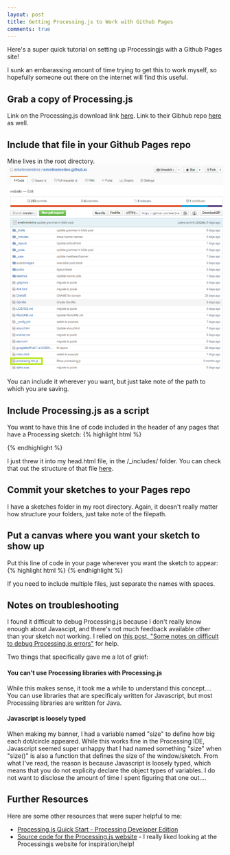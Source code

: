 ```yaml
---
layout: post
title: Getting Processing.js to Work with Github Pages
comments: true
---
```


Here's a super quick tutorial on setting up Processingjs with a Github Pages site!


I sunk an embarassing amount of time trying to get this to work myself, so hopefully someone out there on the internet will find this useful.

<!--more-->

## Grab a copy of Processing.js
Link on the Processing.js download link [here](http://processingjs.org/download/).
Link to their Gibhub repo [here](https://github.com/processing-js/processing-js/) as well.


## Include that file in your Github Pages repo
Mine lives in the root directory.
![Root directory of my Github](/assets/images/pjs1.png)

You can include it wherever you want, but just take note of the path to which you are saving.


## Include Processing.js as a script
You want to have this line of code included in the header of any pages that have a Processing sketch:
{% highlight html %}
<script src="processing-1.0.0.min.js"></script>
{% endhighlight %}

I just threw it into my head.html file, in the /_includes/ folder. You can check that out the structure of that file [here](https://github.com/emelinemeline/emelinemeline.github.io/blob/master/_includes/head.html).


## Commit your sketches to your Pages repo
I have a sketches folder in my root directory. Again, it doesn't really matter how structure your folders, just take note of the filepath.


## Put a canvas where you want your sketch to show up
Put this line of code in your page wherever you want the sketch to appear:
{% highlight html %}
<canvas data-processing-sources="/sketches/example/example.pde"></canvas>
{% endhighlight %}

If you need to include multiple files, just separate the names with spaces.


## Notes on troubleshooting
I found it difficult to debug Processing.js because I don't really know enough about Javascipt, and there's not much feedback available other than your sketch not working.
I relied on [this post, "Some notes on difficult to debug Processing.js errors"](http://go.yuri.at/some-notes-on-difficult-to-debug-processing-js-errors/) for help.


Two things that specifically gave me a lot of grief:

#### You can't use Processing libraries with Processing.js
While this makes sense, it took me a while to understand this concept.... You can use libraries that are specificaly written for Javascript, but most Processing libraries are written for Java.


#### Javascript is loosely typed
When making my banner, I had a variable named "size" to define how big each dot/circle appeared. While this works fine in the Processing IDE, Javascript seemed super unhappy
 that I had named something "size" when "size()" is also a function that defines the size of the window/sketch. From what I've read, the reason is because Javascript is loosely typed, 
 which means that you do not explicity declare the object types of variables. I do not want to disclose the amount of time I spent figuring that one out....

 
## Further Resources
Here are some other resources that were super helpful to me:
 * [Processing.js Quick Start - Processing Developer Edition](http://processingjs.org/articles/p5QuickStart.html)
 * [Source code for the Processing.js website](websitehttps://github.com/processing-js/processing-js.github.io) - I really liked looking at the Processingjs website for inspiration/help!